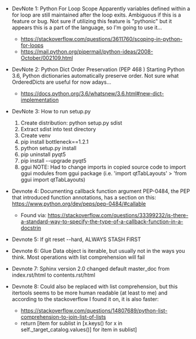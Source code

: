 * DevNote 1: Python For Loop Scope
    Apparently variables defined within a for loop are still maintained after the loop exits. Ambiguous if this is a feature or bug. Not sure if utilizing this feature is "pythonic" but it appears this is a part of the language, so I'm going to use it...
    * https://stackoverflow.com/questions/3611760/scoping-in-python-for-loops
    * https://mail.python.org/pipermail/python-ideas/2008-October/002109.html

* DevNote 2: Python Dict Order Preservation (PEP 468 )
    Starting Python 3.6, Python dictionaries automatically preserve order. Not sure what OrderedDicts are useful for now adays...
    * https://docs.python.org/3.6/whatsnew/3.6.html#new-dict-implementation

* DevNote 3: How to run setup.py
    1. Create distribution: python setup.py sdist
    2. Extract sdist into test directory
    3. Create venv
    4. pip install bottleneck==1.2.1
    5. python setup.py install
    6. pip uninstall pyqt5
    7. pip install --upgrade pyqt5
    8. ggui
    NOTE: Had to change imports in copied source code to import ggui modules from ggui package (i.e. 'import qtTabLayouts' > 'from ggui import qtTabLayouts)

* Devnote 4: Documenting callback function argument
    PEP-0484, the PEP that introduced function annotations, has a section on this: https://www.python.org/dev/peps/pep-0484/#callable
    * Found via: https://stackoverflow.com/questions/33399232/is-there-a-standard-way-to-specify-the-type-of-a-callback-function-in-a-docstrin

* Devnote 5: If git reset --hard, ALWAYS STASH FIRST

* Devnote 6: Glue Data object is iterable, but usually not in the ways you think. Most operations with list comprehension will fail

* Devnote 7: Sphinx version 2.0 changed default master_doc from index.rst/html to contents.rst/html

* Devnote 8: Could also be replaced with list comprehension, but this itertools seems to be more human readable (at least to me) and according to the stackoverflow I found it on, it is also faster:
  * https://stackoverflow.com/questions/14807689/python-list-comprehension-to-join-list-of-lists
  * return [item for sublist in [x.keys() for x in self._target_catalog.values()] for item in sublist]